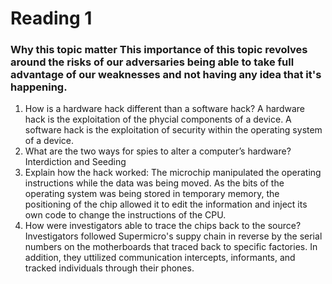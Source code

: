 # Reading 1
### Why this topic matter This importance of this topic revolves around the risks of our adversaries being able to take full advantage of our weaknesses and not having any idea that it's happening. 

1. How is a hardware hack different than a software hack? A hardware hack is the exploitation of the phycial components of a device. A software hack is the exploitation of security within the operating system of a device.
2. What are the two ways for spies to alter a computer’s hardware? Interdiction and Seeding
3. Explain how the hack worked: The microchip manipulated the operating instructions while the data was being moved. As the bits of the operating system was being stored in temporary memory, the positioning of the chip allowed it to edit the information and inject its own code to change the instructions of the CPU.
4. How were investigators able to trace the chips back to the source? Investigators followed Supermicro's suppy chain in reverse by the serial numbers on the motherboards that traced back to specific factories. In addition, they uttilized communication intercepts, informants, and tracked individuals through their phones. 
